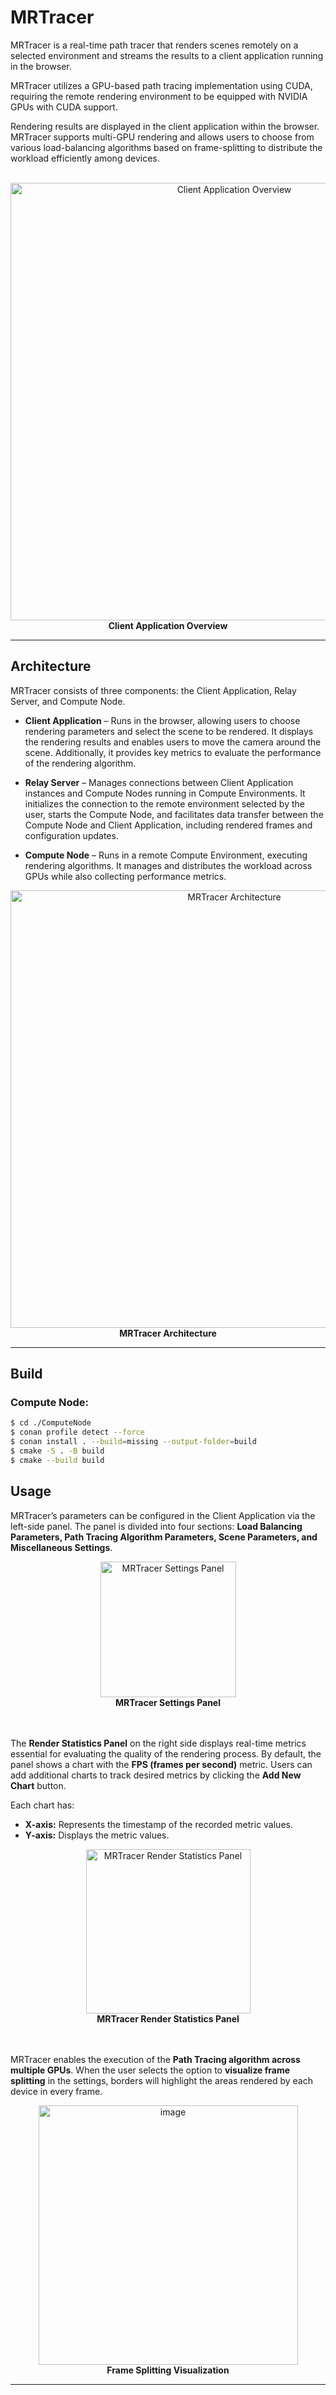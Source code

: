 # MRTracer

MRTracer is a real-time path tracer that renders scenes remotely on a selected environment and streams the results to a client application running in the browser.

MRTracer utilizes a GPU-based path tracing implementation using CUDA, requiring the remote rendering environment to be equipped with NVIDIA GPUs with CUDA support.

Rendering results are displayed in the client application within the browser. MRTracer supports multi-GPU rendering and allows users to choose from various load-balancing algorithms based on frame-splitting  to distribute the workload efficiently among devices.

<br/>

<div align="center">
  <img width="700" alt="Client Application Overview" src="https://github.com/user-attachments/assets/e1193a7f-2e7b-4ade-abc1-3438b4895fca" />
  <br/>
  <strong>Client Application Overview</strong>
</div>

---

## Architecture

MRTracer consists of three components: the Client Application, Relay Server, and Compute Node.

- **Client Application** – Runs in the browser, allowing users to choose rendering parameters and select the scene to be rendered. It displays the rendering results and enables users to move the camera around the scene. Additionally, it provides key metrics to evaluate the performance of the rendering algorithm.

- **Relay Server** – Manages connections between Client Application instances and Compute Nodes running in Compute Environments. It initializes the connection to the remote environment selected by the user, starts the Compute Node, and facilitates data transfer between the Compute Node and Client Application, including rendered frames and configuration updates.

- **Compute Node** – Runs in a remote Compute Environment, executing rendering algorithms. It manages and distributes the workload across GPUs while also collecting performance metrics.

<div align="center">
  <img width="700" alt="MRTracer Architecture" src="https://github.com/user-attachments/assets/ed7e823f-9f54-4384-be21-bb6f91ad10c8" />
  <br/>
  <strong>MRTracer Architecture</strong>
</div>

---

## Build

### Compute Node:

```sh
$ cd ./ComputeNode
$ conan profile detect --force
$ conan install . --build=missing --output-folder=build
$ cmake -S . -B build
$ cmake --build build
```

## Usage

MRTracer’s parameters can be configured in the Client Application via the left-side panel. The panel is divided into four sections: **Load Balancing Parameters, Path Tracing Algorithm Parameters, Scene Parameters, and Miscellaneous Settings**.

<div align="center">
  <img width="217" alt="MRTracer Settings Panel" src="https://github.com/user-attachments/assets/25b6ecd9-c9cd-41c0-9024-e785fe157d3f" />
  <br/>
  <strong>MRTracer Settings Panel</strong>
</div>
<br/>
<br/>

The **Render Statistics Panel** on the right side displays real-time metrics essential for evaluating the quality of the rendering process. By default, the panel shows a chart with the **FPS (frames per second)** metric. Users can add additional charts to track desired metrics by clicking the **Add New Chart** button. 

Each chart has:
- **X-axis:** Represents the timestamp of the recorded metric values.
- **Y-axis:** Displays the metric values.

<div align="center">
  <img width="263" alt="MRTracer Render Statistics Panel" src="https://github.com/user-attachments/assets/048ce686-55cb-4a4d-aa89-439eddeb092b" />
  <br/>
  <strong>MRTracer Render Statistics Panel</strong>
</div>
<br/>
<br/>

MRTracer enables the execution of the **Path Tracing algorithm across multiple GPUs**. When the user selects the option to **visualize frame splitting** in the settings, borders will highlight the areas rendered by each device in every frame.

<div align="center">
  <img width="415" alt="image" src="https://github.com/user-attachments/assets/115ea342-2809-4176-b08c-d24ddf6e7db6" />
  <br/>
  <strong>Frame Splitting Visualization</strong>
</div>

---
